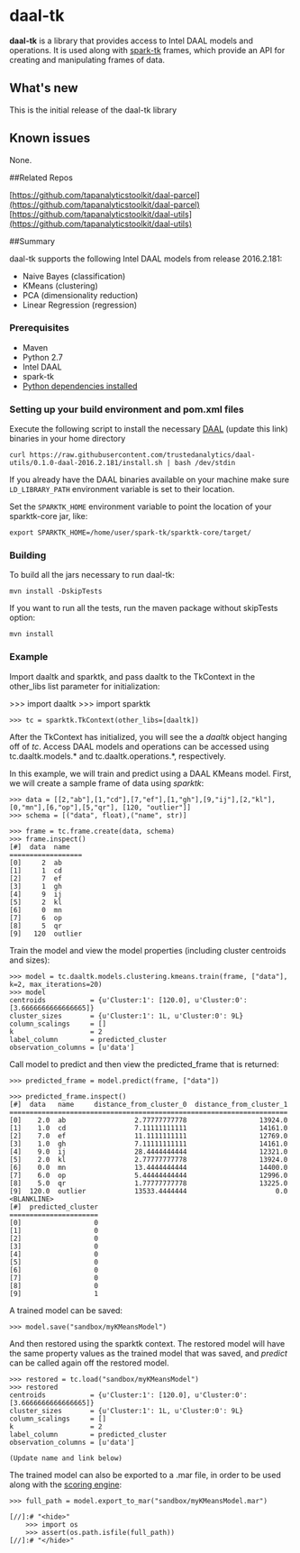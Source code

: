 # daal-tk

**daal-tk** is a library that provides access to Intel DAAL models and operations.
It is used along with [spark-tk](https://github.com/tapanalyticstoolkit/spark-tk) frames, 
which provide an API for creating and manipulating frames of data.

## What's new

This is the initial release of the daal-tk library

## Known issues

None.

##Related Repos

[https://github.com/tapanalyticstoolkit/daal-parcel](https://github.com/tapanalyticstoolkit/daal-parcel)
[https://github.com/tapanalyticstoolkit/daal-utils](https://github.com/tapanalyticstoolkit/daal-utils)

##Summary

daal-tk supports the following Intel DAAL models from release 2016.2.181:
* Naive Bayes (classification)
* KMeans (clustering)
* PCA (dimensionality reduction)
* Linear Regression (regression)

### Prerequisites

* Maven
* Python 2.7
* Intel DAAL
* spark-tk
* [Python dependencies installed](https://github.com/tapanalyticstoolkit/daal-tk/blob/master/python/requirements.txt)

### Setting up your build environment and pom.xml files

Execute the following script to install the necessary [DAAL](https://github.com/trustedanalytics/daal-install/tree/daal-2016.2.181) (update this link) binaries in your home directory
```
curl https://raw.githubusercontent.com/trustedanalytics/daal-utils/0.1.0-daal-2016.2.181/install.sh | bash /dev/stdin
```

If you already have the DAAL binaries available on your machine make sure `LD_LIBRARY_PATH` environment variable is set to their location.

Set the `SPARKTK_HOME` environment variable to point the location of your sparktk-core jar, like:
```
export SPARKTK_HOME=/home/user/spark-tk/sparktk-core/target/
```

### Building

To build all the jars necessary to run daal-tk:

```
mvn install -DskipTests
```

If you want to run all the tests, run the maven package without skipTests option:

```
mvn install
```

### Example

Import daaltk and sparktk, and pass daaltk to the TkContext in the other_libs list 
parameter for initialization:

[//]:# "<skip>"
    >>> import daaltk
    >>> import sparktk
    
    >>> tc = sparktk.TkContext(other_libs=[daaltk])
[//]:# "</skip>"

After the TkContext has initialized, you will see the a *daaltk* object hanging off
of *tc*.  Access DAAL models and operations can be accessed using tc.daaltk.models.*
and tc.daaltk.operations.*, respectively.
    
In this example, we will train and predict using a DAAL KMeans model.  First, we will
create a sample frame of data using *sparktk*:

    >>> data = [[2,"ab"],[1,"cd"],[7,"ef"],[1,"gh"],[9,"ij"],[2,"kl"],[0,"mn"],[6,"op"],[5,"qr"], [120, "outlier"]]
    >>> schema = [("data", float),("name", str)]
    
    >>> frame = tc.frame.create(data, schema)
    >>> frame.inspect()
    [#]  data  name   
    ==================
    [0]     2  ab
    [1]     1  cd
    [2]     7  ef
    [3]     1  gh
    [4]     9  ij
    [5]     2  kl
    [6]     0  mn
    [7]     6  op
    [8]     5  qr
    [9]   120  outlier
    
Train the model and view the model properties (including cluster centroids and sizes):

    >>> model = tc.daaltk.models.clustering.kmeans.train(frame, ["data"], k=2, max_iterations=20)
    >>> model
    centroids           = {u'Cluster:1': [120.0], u'Cluster:0': [3.6666666666666665]}
    cluster_sizes       = {u'Cluster:1': 1L, u'Cluster:0': 9L}
    column_scalings     = []
    k                   = 2
    label_column        = predicted_cluster
    observation_columns = [u'data']
    
Call model to predict and then view the predicted_frame that is returned:

    >>> predicted_frame = model.predict(frame, ["data"])

    >>> predicted_frame.inspect()
    [#]  data   name     distance_from_cluster_0  distance_from_cluster_1
    =====================================================================
    [0]    2.0  ab                 2.77777777778                  13924.0
    [1]    1.0  cd                 7.11111111111                  14161.0
    [2]    7.0  ef                 11.1111111111                  12769.0
    [3]    1.0  gh                 7.11111111111                  14161.0
    [4]    9.0  ij                 28.4444444444                  12321.0
    [5]    2.0  kl                 2.77777777778                  13924.0
    [6]    0.0  mn                 13.4444444444                  14400.0
    [7]    6.0  op                 5.44444444444                  12996.0
    [8]    5.0  qr                 1.77777777778                  13225.0
    [9]  120.0  outlier            13533.4444444                      0.0
    <BLANKLINE>
    [#]  predicted_cluster
    ======================
    [0]                  0
    [1]                  0
    [2]                  0
    [3]                  0
    [4]                  0
    [5]                  0
    [6]                  0
    [7]                  0
    [8]                  0
    [9]                  1
    
A trained model can be saved:

    >>> model.save("sandbox/myKMeansModel")
    
And then restored using the sparktk context.  The restored model will have the same property
values as the trained model that was saved, and *predict* can be called again off the restored
model.

    >>> restored = tc.load("sandbox/myKMeansModel")
    >>> restored
    centroids           = {u'Cluster:1': [120.0], u'Cluster:0': [3.6666666666666665]}
    cluster_sizes       = {u'Cluster:1': 1L, u'Cluster:0': 9L}
    column_scalings     = []
    k                   = 2
    label_column        = predicted_cluster
    observation_columns = [u'data']

	(Update name and link below)
The trained model can also be exported to a .mar file, in order to be used
along with the [scoring engine](https://github.com/tapanalyticstoolkit/model-scoring-java):

    >>> full_path = model.export_to_mar("sandbox/myKMeansModel.mar")
    
    [//]:# "<hide>"
        >>> import os
        >>> assert(os.path.isfile(full_path))
    [//]:# "</hide>"
